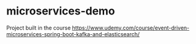 # microservices-demo

Project built in the course https://www.udemy.com/course/event-driven-microservices-spring-boot-kafka-and-elasticsearch/
